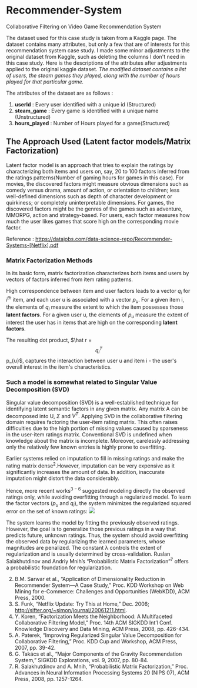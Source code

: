 # Recommender-System
Collaborative Filtering on Video Game Recommendation System

The dataset used for this case study is taken from a Kaggle page. The dataset contains many attributes, but only a few that are of interests for this recommendation system case study. I made some minor adjustments to the original dataset from Kaggle, such as deleting the columns I don't need in this case study. Here is the descriptions of the attributes after adjustments applied to the original kaggle dataset. *The modified dataset contains a list of users, the steam games they played, along with the number of hours played for that particular game.*

The attributes of the dataset are as follows :

1.	**userId** : Every user identified with a unique id (Structured)
2.	**steam_game** : Every game is identified with a unique name (Unstructured)
3.	**hours_played** : Number of Hours played for a game(Structured)

## The Approach Used (Latent factor models/Matrix Factorization)

Latent factor model is an approach that tries to explain the ratings by characterizing both items and users on, say, 20 to 100 factors inferred from the ratings patterns(Number of gaming hours for games in this case). For movies, the discovered factors might measure obvious dimensions such as comedy versus drama, amount of action, or orientation to children; less well-defined dimensions such as depth of character development or quirkiness; or completely uninterpretable dimensions. For games, the discovered factors might be the genres of the games such as adventure, MMORPG, action and strategy-based. For users, each factor measures how much the user likes games that score high on the corresponding movie factor. 

Reference : https://datajobs.com/data-science-repo/Recommender-Systems-[Netflix].pdf

### Matrix Factorization Methods
In its basic form, matrix factorization characterizes both items and users by vectors of factors inferred from item rating patterns.

High correspondence between item and user factors leads to a vector $q_{i}$ for $i^{th}$ item, and each user u is associated with a vector $p_{u}$. For a given item i, the elements of $q_{i}$ measure the extent to which the item possesses those **latent factors**. For a given user u, the elements of $p_{u}$ measure the extent of interest the user has in items that are high on the corresponding **latent factors**.

The resulting dot product, $\hat r = $$q_{i}^{T}$$p_{u}$, captures the interaction between user u and item i - the user's overall interest in the item's characteristics.

### Such a model is somewhat related to Singular Value Decomposition (SVD)
Singular value decomposition (SVD) is a well-established technique for identifying latent semantic factors in any given matrix. Any matrix A can be decomposed into U, $\Sigma$ and $V^{T}$. Applying SVD in the collaborative filtering domain requires factoring the user-item rating matrix. This often raises difficulties due to the high portion of missing values caused by sparseness in the user-item ratings matrix. Conventional SVD is undefined when knowledge about the matrix is incomplete. Moreover, carelessly addressing only the relatively few known entries is highly prone to overfitting.

Earlier systems relied on imputation to fill in missing
ratings and make the rating matrix dense$^2$.However, imputation can be very expensive as it significantly increases the amount of data. In addition, inaccurate imputation might distort the data considerably.

Hence, more recent works$^{3-6}$ suggested modeling directly the observed ratings only, while avoiding overfitting through a regularized model. To learn the factor vectors ($p_{u}$ and $q_{i}$), the system minimizes the regularized squared error on the set of known ratings:
<img src = 'pictures/objective_function.png'> 

The system learns the model by fitting the previously observed ratings. However, the goal is to generalize those previous ratings in a way that predicts future, unknown ratings. Thus, the system should avoid overfitting the observed data by regularizing the learned parameters, whose magnitudes are penalized. The constant λ controls the extent of regularization and is usually determined by cross-validation. Ruslan Salakhutdinov and Andriy Mnih’s “Probabilistic Matrix Factorization”$^{7}$ offers a probabilistic foundation for regularization. 


2. B.M. Sarwar et al., “Application of Dimensionality Reduction in Recommender System—A Case Study,” Proc. KDD
Workshop on Web Mining for e-Commerce: Challenges and
Opportunities (WebKDD), ACM Press, 2000. 
3. S. Funk, “Netflix Update: Try This at Home,” Dec. 2006;
http://sifter.org/~simon/journal/20061211.html.
4. Y. Koren, “Factorization Meets the Neighborhood: A Multifaceted Collaborative Filtering Model,” Proc. 14th ACM
SIGKDD Int’l Conf. Knowledge Discovery and Data Mining,
ACM Press, 2008, pp. 426-434.
5. A. Paterek, “Improving Regularized Singular Value Decomposition for Collaborative Filtering,” Proc. KDD Cup
and Workshop, ACM Press, 2007, pp. 39-42.
6. G. Takács et al., “Major Components of the Gravity Recommendation System,” SIGKDD Explorations, vol. 9, 2007, pp.
80-84.
7. R. Salakhutdinov and A. Mnih, “Probabilistic Matrix Factorization,” Proc. Advances in Neural Information Processing
Systems 20 (NIPS 07), ACM Press, 2008, pp. 1257-1264. 
